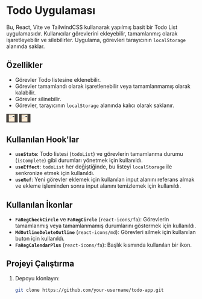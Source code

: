# Todo Uygulaması

Bu, React, Vite ve TailwindCSS kullanarak yapılmış basit bir Todo List uygulamasıdır. Kullanıcılar görevlerini ekleyebilir, tamamlanmış olarak işaretleyebilir ve silebilirler. Uygulama, görevleri tarayıcının `localStorage` alanında saklar.

## Özellikler

- Görevler Todo listesine eklenebilir.
- Görevler tamamlandı olarak işaretlenebilir veya tamamlanmamış olarak kalabilir.
- Görevler silinebilir.
- Görevler, tarayıcının `localStorage` alanında kalıcı olarak saklanır.
<img src="./screen/todo.PNG" width="30px"/>
<img src="./screen/todo.PNG" width="30px"/>

## Kullanılan Hook'lar

- **`useState`**: Todo listesi (`todoList`) ve görevlerin tamamlanma durumu (`isComplete`) gibi durumları yönetmek için kullanıldı.
- **`useEffect`**: `todoList` her değiştiğinde, bu listeyi `localStorage` ile senkronize etmek için kullanıldı.
- **`useRef`**: Yeni görevler eklemek için kullanılan input alanını referans almak ve ekleme işleminden sonra input alanını temizlemek için kullanıldı.

## Kullanılan İkonlar

- **`FaRegCheckCircle`** ve **`FaRegCircle`** (`react-icons/fa`): Görevlerin tamamlanmış veya tamamlanmamış durumlarını göstermek için kullanıldı.
- **`MdOutlineDeleteOutline`** (`react-icons/md`): Görevleri silmek için kullanılan buton için kullanıldı.
- **`FaRegCalendarPlus`** (`react-icons/fa`): Başlık kısmında kullanılan bir ikon.

## Projeyi Çalıştırma

1. Depoyu klonlayın:
   ```bash
   git clone https://github.com/your-username/todo-app.git

